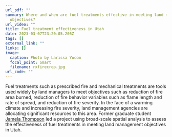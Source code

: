 ```yaml
---
url_pdf: ""
summary: Where and when are fuel treatments effective in meeting land management
  objectives?
url_video: ""
title: Fuel treatment effectiveness in Utah
date: 2023-03-07T23:20:05.205Z
tags: []
external_link: ""
links: []
image:
  caption: Photo by Larissa Yocom
  focal_point: Smart
  filename: rxfirecrop.jpg
url_code: ""
---
```

Fuel treatments such as prescribed fire and mechanical treatments are tools used widely by land managers to meet objectives such as reduction of fire area burned, reduction of fire behavior variables such as flame length and rate of spread, and reduction of fire severity. In the face of a warming climate and increasing fire severity, land management agencies are allocating significant resources to this area. Former graduate student [Jamela Thompson](/authors/jamela-thompson) led a project using broad-scale spatial analysis to assess the effectiveness of fuel treatments in meeting land management objectives in Utah.